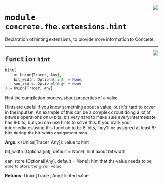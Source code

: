 <!-- markdownlint-disable -->

<a href="../../../compilers/concrete-compiler/compiler/lib/Bindings/Python/concrete/fhe/extensions/hint.py#L0"><img align="right" style="float:right;" src="https://img.shields.io/badge/-source-cccccc?style=flat-square"></a>

# <kbd>module</kbd> `concrete.fhe.extensions.hint`
Declaration of hinting extensions, to provide more information to Concrete. 


---

<a href="../../../compilers/concrete-compiler/compiler/lib/Bindings/Python/concrete/fhe/extensions/hint.py#L11"><img align="right" style="float:right;" src="https://img.shields.io/badge/-source-cccccc?style=flat-square"></a>

## <kbd>function</kbd> `hint`

```python
hint(
    x: Union[Tracer, Any],
    bit_width: Optional[int] = None,
    can_store: Optional[Any] = None
) → Union[Tracer, Any]
```

Hint the compilation process about properties of a value. 

Hints are useful if you know something about a value, but it's hard to cover in the inputset. An example of this can be a complex circuit doing a lot of bitwise operations on 8-bits. It's very hard to make sure every intermediate has 8-bits, but you can use hints to solve this. If you mark your intermediates using this function to be 8-bits, they'll be assigned at least 8-bits during the bit-width assignment step. 



**Args:**
  x (Union[Tracer, Any]):  value to hint 

 bit_width (Optional[int], default = None):  hint about bit width 

 can_store (Optional[Any], default = None):  hint that the value needs to be able to store the given value 



**Returns:**
  Union[Tracer, Any]:  hinted value 


